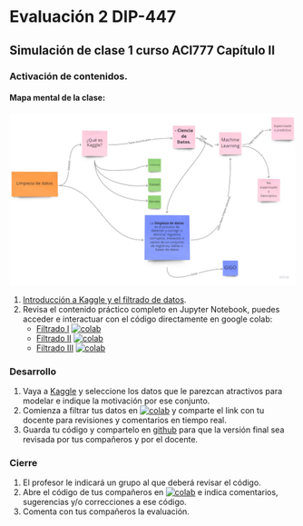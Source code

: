 # Evaluación 2 DIP-447

## Simulación de clase 1 curso ACI777 Capítulo II

### Activación de contenidos.

#### Mapa mental de la clase:

![Miro](imagenes/FiltradoDatosMiroI.jpg)


1. [Introducción a Kaggle y el filtrado de datos](Introduccion.ipynb).
2. Revisa el contenido práctico completo en Jupyter Notebook, puedes acceder e interactuar con el código directamente en google colab:
     - [Filtrado I](FiltradoI.ipynb) [![colab](https://colab.research.google.com/assets/colab-badge.svg)](https://colab.research.google.com/github/dtravisany/dip447/blob/main/FiltradoI.ipynb)
     - [Filtrado II](FiltradoII.ipynb) [![colab](https://colab.research.google.com/assets/colab-badge.svg)](https://colab.research.google.com/github/dtravisany/dip447/blob/main/FiltradoII.ipynb)
     - [Filtrado III](FiltradoIII.ipynb) [![colab](https://colab.research.google.com/assets/colab-badge.svg)](https://colab.research.google.com/github/dtravisany/dip447/blob/main/FiltradoIII.ipynb)
  
### Desarrollo
1. Vaya a [Kaggle](https://www.kaggle.com/) y seleccione los datos que le parezcan atractivos para modelar e indique la motivación por ese conjunto.
2. Comienza a filtrar tus datos en [![colab](https://colab.research.google.com/assets/colab-badge.svg)](https://colab.research.google.com/) y comparte el link con tu docente para revisiones y comentarios en tiempo real.
3. Guarda tu código y compartelo en [github](https://github.com/) para que la versión final sea revisada por tus compañeros y por el docente.

### Cierre

1. El profesor le indicará un grupo al que deberá revisar el código.
2. Abre el código de tus compañeros en [![colab](https://colab.research.google.com/assets/colab-badge.svg)](https://colab.research.google.com/) e indica comentarios, sugerencias y/o correcciones a ese código.
3. Comenta con tus compañeros la evaluación.


